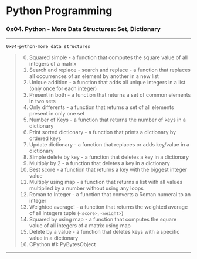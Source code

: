 # Python Programming
### 0x04. Python - More Data Structures: Set, Dictionary
---
`0x04-python-more_data_structures`
> 0. Squared simple - a function that computes the square value of all integers of a matrix
> 1. Search and replace - search and replace - a function that replaces all occurrences of an element by another in a new list
> 2. Unique addition - a function that adds all unique integers in a list (only once for each integer)
> 3. Present in both - a function that returns a set of common elements in two sets
> 4. Only differents - a function that returns a set of all elements present in only one set
> 5. Number of Keys - a function that returns the number of keys in a dictionary
> 6. Print sorted dictionary - a function that prints a dictionary by ordered keys
> 7. Update dictionary -  a function that replaces or adds key/value in a dictionary
> 8. Simple delete by key - a function that deletes a key in a dictionary
> 9. Multiply by 2 - a function that deletes a key in a dictionary
> 10. Best score - a function that returns a key with the biggest integer value
> 11. Multiply using map - a function that returns a list with all values multiplied by a number without using any loops
> 12. Roman to Integer - a function that converts a Roman numeral to an integer
> 13. Weighted average! - a function that returns the weighted average of all integers tuple (`<score>`, `<weight>`)
> 14. Squared by using map - a function that computes the square value of all integers of a matrix using map
> 15. Delete by a value - a function that deletes keys with a specific value in a dictionary
> 16. CPython #1: PyBytesObject
---
